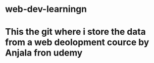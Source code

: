 
# web-dev-learningn 
# This the git where i store the data from a web deolopment cource by Anjala fron udemy



